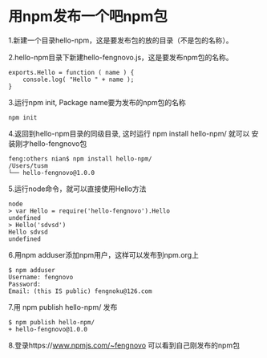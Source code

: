 # 用npm发布一个吧npm包   
1.新建一个目录hello-npm，这是要发布包的放的目录（不是包的名称）。

2.hello-npm目录下新建hello-fengnovo.js，这是要发布npm包的名称。
```  
exports.Hello = function ( name ) {  
    console.log( "Hello " + name );  
}  
```

3.运行npm init, Package name要为发布的npm包的名称  
```  
npm init  
```

4.返回到hello-npm目录的同级目录, 这时运行 npm install hello-npm/  就可以 安装刚才hello-fengnovo包  
```
feng:others nian$ npm install hello-npm/
/Users/tusm
└── hello-fengnovo@1.0.0  
```

5.运行node命令，就可以直接使用Hello方法  
```
node 
> var Hello = require('hello-fengnovo').Hello
undefined
> Hello('sdvsd')
Hello sdvsd
undefined
```

6.用npm adduser添加npm用户，这样可以发布到npm.org上  
```
$ npm adduser
Username: fengnovo
Password: 
Email: (this IS public) fengnoku@126.com
```

7.用 npm publish hello-npm/ 发布  
```
$ npm publish hello-npm/
+ hello-fengnovo@1.0.0  
```

8.登录https://www.npmjs.com/~fengnovo 可以看到自己刚发布的npm包
